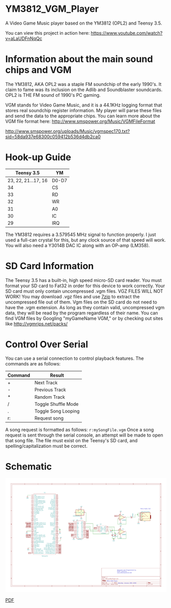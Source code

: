 # YM3812_VGM_Player
A Video Game Music player based on the YM3812 (OPL2) and Teensy 3.5.

You can view this project in action here:
https://www.youtube.com/watch?v=aLaUDFnNqQc

# Information about the main sound chips and VGM

The YM3812, AKA OPL2 was a staple FM soundchip of the early 1990's. It claim to fame was its inclusion on the Adlib and Soundblaster soundcards. OPL2 is THE FM sound of 1990's PC gaming.

VGM stands for Video Game Music, and it is a 44.1KHz logging format that stores real soundchip register information. My player will parse these files and send the data to the appropriate chips. You can learn more about the VGM file format here: http://www.smspower.org/Music/VGMFileFormat

http://www.smspower.org/uploads/Music/vgmspec170.txt?sid=58da937e68300c059412b536d4db2ca0

# Hook-up Guide

Teensy 3.5 | YM
------------ | -------------
23, 22, 21...17, 16 | D0-D7
34  | CS
33 | RD
32 | WR
31 | A0
30 | IC
29 | IRQ

The YM3812 requires a 3.579545 MHz signal to function properly. I just used a full-can crystal for this, but any clock source of that speed will work.
You will also need a Y3014B DAC IC along with an OP-amp (LM358).

# SD Card Information
The Teensy 3.5 has a built-in, high speed micro-SD card reader. You must format your SD card to Fat32 in order for this device to work correctly. Your SD card must only contain uncompressed .vgm files. VGZ FILES WILL NOT WORK! You may download .vgz files and use [7zip](http://www.7-zip.org/download.html) to extract the uncompressed file out of them. Vgm files on the SD card do not need to have the .vgm extension. As long as they contain valid, uncompressed vgm data, they will be read by the program regardless of their name.
You can find VGM files by Googling "myGameName VGM," or by checking out sites like http://vgmrips.net/packs/

# Control Over Serial
You can use a serial connection to control playback features. The commands are as follows:

Command | Result
------------ | -------------
\+ | Next Track
\- | Previous Track
\* | Random Track
\/ | Toggle Shuffle Mode
\. | Toggle Song Looping
r: | Request song

A song request is formatted as follows: ```r:mySongFile.vgm```
Once a song request is sent through the serial console, an attempt will be made to open that song file. The file must exist on the Teensy's SD card, and spelling/capitalization must be correct.

# Schematic
![Schematic](https://raw.githubusercontent.com/AidanHockey5/YM3812_VGM_Player/master/Schematics/OPL2_VGM_Player.sch.png)

[PDF](https://github.com/AidanHockey5/YM3812_VGM_Player/raw/master/Schematics/OPL2_VGM_Player.pdf)
